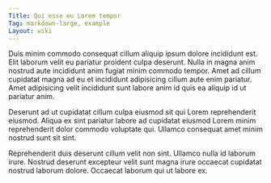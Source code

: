 ```yaml
---
Title: Qui esse eu Lorem tempor
Tag: markdown-large, example
Layout: wiki
---
```

Duis minim commodo consequat cillum aliquip ipsum dolore incididunt est. Elit laborum velit eu pariatur proident culpa deserunt. Nulla in magna anim nostrud aute incididunt anim fugiat minim commodo tempor. Amet ad cillum cupidatat magna ad eu et incididunt adipisicing cillum aute enim pariatur. Amet adipisicing velit incididunt sunt labore anim id quis ea aliquip id ut pariatur anim.

Deserunt ad ut cupidatat cillum culpa eiusmod sit qui Lorem reprehenderit eiusmod. Aliqua ex sint pariatur labore ad cupidatat eiusmod Lorem minim reprehenderit dolor commodo voluptate qui. Ullamco consequat amet minim nostrud sunt sit sint.

Reprehenderit duis deserunt cillum velit non sint. Ullamco nulla id laborum irure. Nostrud deserunt excepteur velit sunt magna irure occaecat cupidatat nostrud laborum dolore. Occaecat laborum qui ut labore ex.